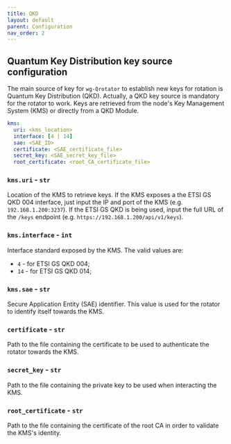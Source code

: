 ```yaml
---
title: QKD
layout: default
parent: Configuration
nav_order: 2
---
```


## Quantum Key Distribution key source configuration

The main source of key for `wg-Qrotator` to establish new keys for rotation is Quantum Key Distribution (QKD). Actually, a QKD key source is mandatory for the rotator to work. Keys are retrieved from the node's Key Management System (KMS) or directly from a QKD Module. 

```yml
kms: 
  uri: <kms_location>
  interface: [4 | 14]
  sae: <SAE_ID>
  certificate: <SAE_certificate_file>
  secret_key: <SAE_secret_key_file>
  root_certificate: <root_CA_certificate_file>
```

### `kms.uri` - `str`

Location of the KMS to retrieve keys. If the KMS exposes a the ETSI GS QKD 004 interface, just input the IP and port of the KMS (e.g. `192.168.1.200:3237`). If the ETSI GS QKD is being used, input the full URL of the `/keys` endpoint (e.g. `https://192.168.1.200/api/v1/keys`).

### `kms.interface` - `int`

Interface standard exposed by the KMS. The valid values are:
- `4` - for ETSI GS QKD 004;
- `14` - for ETSI GS QKD 014;

### `kms.sae` - `str`

Secure Application Entity (SAE) identifier. This value is used for the rotator to identify itself towards the KMS. 

### `certificate` - `str`

Path to the file containing the certificate to be used to authenticate the rotator towards the KMS.

### `secret_key` - `str`

Path to the file containing the private key to be used when interacting the KMS. 

### `root_certificate` - `str`

Path to the file containing the certificate of the root CA in order to validate the KMS's identity.


